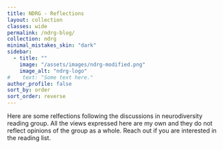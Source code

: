 ```yaml
---
title: NDRG - Reflections
layout: collection
classes: wide
permalink: /ndrg-blog/
collection: ndrg
minimal_mistakes_skin: "dark"
sidebar:
  - title: ""
    image: "/assets/images/ndrg-modified.png"
    image_alt: "ndrg-logo"
#    text: "Some text here."
author_profile: false
sort_by: order
sort_order: reverse
---
```


Here are some relfections following the discussions in neurodiversity reading group. All the views expressed here are my own and they do not reflect opinions of the group as a whole. Reach out if you are interested in the reading list.

